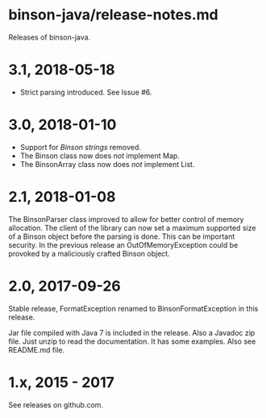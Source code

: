 binson-java/release-notes.md
============================

Releases of binson-java.


3.1, 2018-05-18
===============

* Strict parsing introduced. See Issue #6.


3.0, 2018-01-10
===============

* Support for *Binson strings* removed.
* The Binson class now does *not* implement Map.
* The BinsonArray class now does *not* implement List.


2.1, 2018-01-08
===============

The BinsonParser class improved to allow for better control of memory allocation.
The client of the library can now set a maximum supported size of a Binson 
object before the parsing is done. This can be important security.
In the previous release an OutOfMemoryException could be provoked by a 
maliciously crafted Binson object.


2.0, 2017-09-26
===============

Stable release, FormatException renamed to BinsonFormatException in this release.

Jar file compiled with Java 7 is included in the release. Also a Javadoc zip file. Just unzip to read the documentation. It has some examples. Also see README.md file.


1.x, 2015 - 2017
================

See releases on github.com.
